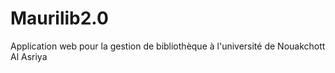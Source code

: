 # Maurilib2.0
Application web pour la gestion de bibliothèque à l'université de Nouakchott Al Asriya

